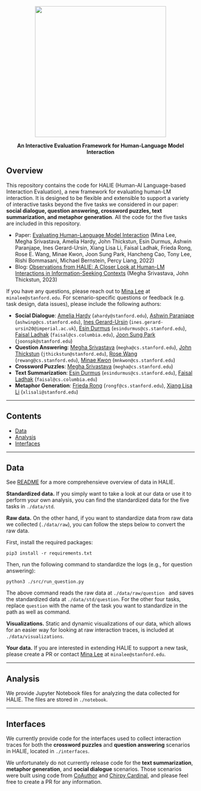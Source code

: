 <div align="center">

<img src="./halie.png" width="350px"/>

**An Interactive Evaluation Framework for Human-Language Model Interaction**

</div>

## Overview

This repository contains the code for HALIE (Human-AI Language-based Interaction Evaluation), a new framework for evaluating human-LM interaction. It is designed to be flexible and extensible to support a variety of interactive tasks beyond the five tasks we considered in our paper: **social dialogue, question answering, crossword puzzles, text summarization, and metaphor generation**. All the code for the five tasks are included in this repository.

- Paper: [Evaluating Human-Language Model Interaction](https://arxiv.org/abs/2212.09746) (Mina Lee, Megha Srivastava, Amelia Hardy, John Thickstun, Esin Durmus, Ashwin Paranjape, Ines Gerard-Ursin, Xiang Lisa Li, Faisal Ladhak, Frieda Rong, Rose E. Wang, Minae Kwon, Joon Sung Park, Hancheng Cao, Tony Lee, Rishi Bommasani, Michael Bernstein, Percy Liang, 2022)
- Blog: [Observations from HALIE: A Closer Look at Human-LM Interactions in Information-Seeking Contexts](https://crfm.stanford.edu/2023/10/11/halie.html) (Megha Srivastava, John Thickstun, 2023)

If you have any questions, please reach out to [Mina Lee](https://minalee.info/) at `minalee@stanford.edu`. For scenario-specific questions or feedback (e.g. task design, data issues), please include the following authors:
* **Social Dialogue**: [Amelia Hardy](https://www.linkedin.com/in/ameliahardy/) (`ahardy@stanford.edu`), [Ashwin Paranjape](https://ashwinparanjape.github.io/) (`ashwinp@cs.stanford.edu`), [Ines Gerard-Ursin](https://www.linkedin.com/in/ines-gerard-ursin/?originalSubdomain=uk) (`ines.gerard-ursin20@imperial.ac.uk`), [Esin Durmus](https://esdurmus.github.io/) (`esindurmus@cs.stanford.edu`), [Faisal Ladhak](https://www.cs.columbia.edu/~faisal/) (`faisal@cs.columbia.edu`), [Joon Sung Park](http://www.joonsungpark.com/) (`joonspk@stanford.edu`)
* **Question Answering**: [Megha Srivastava](https://cs.stanford.edu/~megha) (`megha@cs.stanford.edu`), [John Thickstun](https://johnthickstun.com/) (`jthickstun@stanford.edu`), [Rose Wang](https://rosewang2008.github.io/) (`rewang@cs.stanford.edu`), [Minae Kwon](https://stanford.edu/~mnkwon/)  (`mnkwon@cs.stanford.edu`)
* **Crossword Puzzles**: [Megha Srivastava](https://cs.stanford.edu/~megha) (`megha@cs.stanford.edu`)
* **Text Summarization**: [Esin Durmus](https://esdurmus.github.io/) (`esindurmus@cs.stanford.edu`), [Faisal Ladhak](https://www.cs.columbia.edu/~faisal/) (`faisal@cs.columbia.edu`)
* **Metaphor Generation**: [Frieda Rong](https://friedeggs.github.io/) (`rongf@cs.stanford.edu`), [Xiang Lisa Li](https://xiangli1999.github.io/) (`xlisali@stanford.edu`)

---

## Contents
- [Data](#Data)
- [Analysis](#Analysis)
- [Interfaces](#Interfaces)

---

## Data

See [README](./data/README.md) for a more comprehensieve overview of data in HALIE.

**Standardized data.** If you simply want to take a look at our data or use it to perform your own analysis, you can find the standardized data for the five tasks in `./data/std`. 

**Raw data.** On the other hand, if you want to standardize data from raw data we collected (`./data/raw`), you can follow the steps below to convert the raw data.

First, install the required packages:
```
pip3 install -r requirements.txt
```

Then, run the following command to standardize the logs (e.g., for question answering):
```
python3 ./src/run_question.py
```

The above command reads the raw data at `./data/raw/question ` and saves the standardized data at `./data/std/question`. For the other four tasks, replace `question` with the name of the task you want to standardize in the path as well as command.

**Visualizations.** Static and dynamic visualizations of our data, which allows for an easier way for looking at raw interaction traces, is included at `./data/visualizations`.

**Your data.** If you are interested in extending HALIE to support a new task, please create a PR or contact [Mina Lee](https://minalee.info/) at `minalee@stanford.edu`.

---

## Analysis

We provide Jupyter Notebook files for analyzing the data collected for HALIE. The files are stored in `./notebook`.

---

## Interfaces

We currently provide code for the interfaces used to collect interaction traces for both the **crossword puzzles** and **question answering** scenarios in HALIE,  located in `./interfaces`. 

We unfortunately do not currently release code for the **text summarization**, **metaphor generation**, and **social dialogue** scenarios. Those scenarios were built using code from [CoAuthor](https://github.com/minalee-research/coauthor-interface) and [Chirpy Cardinal](https://stanfordnlp.github.io/chirpycardinal/), and please feel free to create a PR for any information.    

